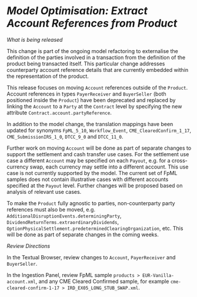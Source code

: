 # *Model Optimisation: Extract Account References from Product*

_What is being released_

This change is part of the ongoing model refactoring to externalise the definition of the parties involved in a transaction from the definition of the product being transacted itself. This particular change addresses counterparty account reference details that are currently embedded within the representation of the product.

This release focuses on moving `Account` references outside of the `Product`.  Account references in types `PayerReceiver` and `BuyerSeller` (both positioned inside the `Product`) have been deprecated and replaced by linking the `Account` to a `Party` at the `Contract` level by specifying the new attribute `Contract.account.partyReference`. 

In addition to the model change, the translation mappings have been updated for synonyms `FpML_5_10`, `Workflow_Event`, `CME_ClearedConfirm_1_17`, `CME_SubmissionIRS_1_0`, `DTCC_9_0` and `DTCC_11_0`.

Further work on moving `Account` will be done as part of separate changes to support the settlement and cash transfer use cases.  For the settlement use case a different `Account` may be specified on each `Payout`, e.g. for a cross-currency swap, each currency may settle into a different account.  This use case is not currently supported by the model. The current set of FpML samples does not contain illustrative cases with different accounts specified at the `Payout` level.  Further changes will be proposed based on analysis of relevant use cases.

To make the `Product` fully agnostic to parties, non-counterparty party references must also be moved, e.g. `AdditionalDisruptionEvents.determiningParty`, `DividendReturnTerms.extraordinaryDividends`, `OptionPhysicalSettlement.predeterminedClearingOrganization`, etc.  This will be done as part of separate changes in the coming weeks.

_Review Directions_

In the Textual Browser, review changes to `Account`, `PayerReceiver` and `BuyerSeller`.
 
In the Ingestion Panel, review FpML sample `products > EUR-Vanilla-account.xml`, and any CME Cleared Confirmed sample, for example `cme-cleared-confirm-1-17 > IRD_EX05_LONG_STUB_SWAP.xml`.
